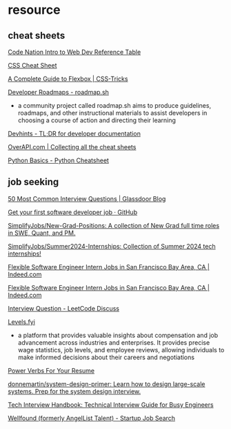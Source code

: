# resource

## cheat sheets
[Code Nation Intro to Web Dev Reference Table](https://docs.google.com/document/d/17leZ9FuNE2PPSTsxGXhfgInT0DgNByN6NyeeUbaSaVg)

[CSS Cheat Sheet](https://courses.cs.washington.edu/courses/cse154/15sp/cheat-sheets/css-cheat-sheet.pdf)

[A Complete Guide to Flexbox | CSS-Tricks](https://css-tricks.com/snippets/css/a-guide-to-flexbox/)

[Developer Roadmaps - roadmap.sh](https://roadmap.sh/)
- a community project called roadmap.sh aims to produce guidelines, roadmaps, and other instructional materials to assist developers in choosing a course of action and directing their learning

[Devhints - TL;DR for developer documentation](https://devhints.io/)

[OverAPI.com | Collecting all the cheat sheets](https://overapi.com/)

[Python Basics - Python Cheatsheet](https://www.pythoncheatsheet.org/cheatsheet/basics)

## job seeking
[50 Most Common Interview Questions | Glassdoor Blog](https://www.glassdoor.com/blog/common-interview-questions/)

[Get your first software developer job · GitHub](https://github.com/readme/guides/first-job-in-tech)

[SimplifyJobs/New-Grad-Positions: A collection of New Grad full time roles in SWE, Quant, and PM.](https://github.com/SimplifyJobs/New-Grad-Positions)

[SimplifyJobs/Summer2024-Internships: Collection of Summer 2024 tech internships!](https://github.com/SimplifyJobs/Summer2024-Internships)

[Flexible Software Engineer Intern Jobs in San Francisco Bay Area, CA | Indeed.com](https://www.indeed.com/jobs?q=software%20engineer%20intern&l=San%20Francisco%20Bay%20Area%2C%20CA)

[Flexible Software Engineer Intern Jobs in San Francisco Bay Area, CA | Indeed.com](https://www.indeed.com/jobs?q=software%20engineer&l=San%20Francisco%20Bay%20Area%2C%20CA)

[Interview Question - LeetCode Discuss](https://leetcode.com/discuss/interview-question?currentPage=1&orderBy=hot&query)

[Levels.fyi](https://www.levels.fyi/)
- a platform that provides valuable insights about compensation and job advancement across industries and enterprises. It provides precise wage statistics, job levels, and employee reviews, allowing individuals to make informed decisions about their careers and negotiations

[Power Verbs For Your Resume](https://careerservices.uni.edu/sites/default/files/docs/resume_verbs.pdf)

[donnemartin/system-design-primer: Learn how to design large-scale systems. Prep for the system design interview.](https://github.com/donnemartin/system-design-primer)

[Tech Interview Handbook: Technical Interview Guide for Busy Engineers](https://www.techinterviewhandbook.org/)

[Wellfound (formerly AngelList Talent) - Startup Job Search](https://wellfound.com/)
